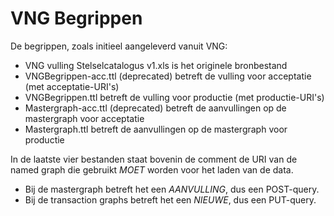 # VNG Begrippen

De begrippen, zoals initieel aangeleverd vanuit VNG:

- VNG vulling Stelselcatalogus v1.xls is het originele bronbestand
- VNGBegrippen-acc.ttl (deprecated) betreft de vulling voor acceptatie (met acceptatie-URI's)
- VNGBegrippen.ttl betreft de vulling voor productie (met productie-URI's)
- Mastergraph-acc.ttl (deprecated) betreft de aanvullingen op de mastergraph voor acceptatie
- Mastergraph.ttl betreft de aanvullingen op de mastergraph voor productie

In de laatste vier bestanden staat bovenin de comment de URI van de named graph die gebruikt *MOET* worden voor het laden van de data.

- Bij de mastergraph betreft het een *AANVULLING*, dus een POST-query.
- Bij de transaction graphs betreft het een *NIEUWE*, dus een PUT-query.
